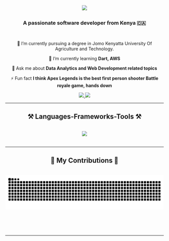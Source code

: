 <h1 align="center">
    <img src="https://readme-typing-svg.herokuapp.com/?font=Righteous&size=35&center=true&vCenter=true&width=500&height=70&duration=4000&lines=Hi+There!+👋;+I'm+Princeton+Mwachala!;" />
</h1>

<h3 align="center">A passionate software developer from Kenya 🇨🇦</h3>

<br/>

<div align="center">
 
 🔭 I’m currently pursuing a degree in Jomo Kenyatta University Of Agriculture and Technology.
 
 🌱 I’m currently learning **Dart, AWS**

💬 Ask me about **Data Analytics and Web Development related topics**

⚡ Fun fact **I think Apex Legends is the best first person shooter Battle royale game, hands down**

  </div>
 
<div align="center"> 
  <a href="mailto:mwachalanyambu@gmail.com">
    <img src="https://img.shields.io/badge/Gmail-333333?style=for-the-badge&logo=gmail&logoColor=red" />
  </a>
  <a href="https://linkedin.com/in/princeton-mwachala">
    <img src="https://img.shields.io/badge/LinkedIn-0077B5?style=for-the-badge&logo=linkedin&logoColor=white" />
  </a>
</div>

 <hr/>

 <h2 align="center">⚒️ Languages-Frameworks-Tools ⚒️</h2>
<br/>
<div align="center">
    <img src="https://skillicons.dev/icons?i=html,css,vscode,github,python,javascript,java,git" /><br>   
</div>

<br/>
<hr/>

<div align="center">
  <h2>🐍 My Contributions 🐍</h2>
  <br>
  <img alt="snake eating my contributions" src="https://raw.githubusercontent.com/Atmwach/Atmwach/output/github-contribution-grid-snake.svg" />
  
  <br/><br/><br/>
</div>

<hr/>
